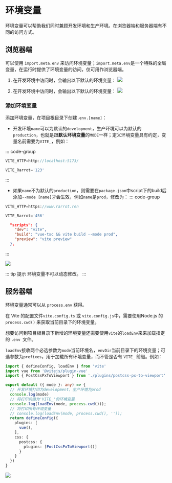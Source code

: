 # 环境变量

环境变量可以帮助我们同时兼顾开发环境和生产环境。在浏览器端和服务器端有不同的访问方式。

## 浏览器端
可以使用 `import.meta.env` 来访问环境变量；`import.meta.env`是一个特殊的全局变量，在运行时提供了环境变量的访问，仅可用作浏览器端。

1. 在开发环境中访问时，会输出以下默认的环境变量：
![](https://cdn.jsdelivr.net/gh/hr1201/img@main/imgs/202312061646535.png)

1. 在开发环境中访问时，会输出以下默认的环境变量：
![](https://cdn.jsdelivr.net/gh/hr1201/img@main/imgs/202312061648218.png)

### 添加环境变量
添加环境变量，在项目根目录下创建`.env.[name]`：
- 开发环境`name`可以为默认的`development`，生产环境可以为默认的`production`，也就是跟**默认环境变量**的`MODE`一样；定义环境变量具有约定，变量名前需要为`VITE_`，例如：

::: code-group
```ts [.env.development]
VITE_HTTP=http://localhost:5173/

VITE_Rarrot='123'
```
:::

- 如果`name`不为默认的`production`，则需要在`package.json`中script下的build后添加`--mode [name]`才会生效，例如`name`是`prod`，修改为：
::: code-group
```ts [.env.prod(非默认)]
VITE_HTTP=https://www.rarrot.ren

VITE_Rarrot='456'
```

```json [package.json]
  "scripts": {
    "dev": "vite",
    "build": "vue-tsc && vite build --mode prod",
    "preview": "vite preview"
  },
```
:::

![](https://cdn.jsdelivr.net/gh/hr1201/img@main/imgs/202312061719377.png)

::: tip 提示
环境变量不可以动态修改。
:::


## 服务器端
环境变量通常可以从 `process.env` 获得。

在 Vite 的配置文件`vite.config.ts` 或 `vite.config.js`中，需要使用Node.js 的 `process.cwd()` 来获取当前目录下的环境变量。

想要访问到项目根目录下新增的环境变量还需要使用`vite`的`loadEnv`来来加载指定的 `.env `文件。

`loadEnv`接收两个必选参数为`mode`当前环境名，`envDir`当前目录下的环境变量；可选参数为`prefixes`，用于加载所有环境变量，而不管是否有 `VITE_` 前缀。例如：

```ts
import { defineConfig, loadEnv } from 'vite'
import vue from '@vitejs/plugin-vue'
import { PostCssPxToViewport } from './plugins/postcss-px-to-viewport'

export default ({ mode }: any) => {
  // 开发环境打印为development，生产环境为prod
  console.log(mode)
  // 将打印前缀为'VITE_'的环境变量
  console.log(loadEnv(mode, process.cwd()));
  // 将打印所有环境变量  
  // console.log(loadEnv(mode, process.cwd(), ''));
  return defineConfig({
    plugins: [
      vue(),
    ],
    css: {
      postcss: {
        plugins: [PostCssPxToViewport()]
      }
    }
  })
}
```
![](https://cdn.jsdelivr.net/gh/hr1201/img@main/imgs/202312061912645.png)
